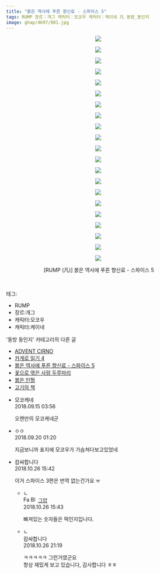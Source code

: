 ```yaml
---
title: "붉은 역사에 푸른 향신료 - 스파이스 5"
tags: RUMP 장르：개그 캐릭터：모코우 캐릭터：케이네 凡 동방_동인지
image: ghap/4697/001.jpg
---
```

<div class="article">
<p style="text-align: center; clear: none; float: none;"><img src="{{ site.nasurl }}/ghap/4697/001.jpg"/></p>
<p style="text-align: center; clear: none; float: none;"><img src="{{ site.nasurl }}/ghap/4697/002.jpg"/></p>
<p style="text-align: center; clear: none; float: none;"><img src="{{ site.nasurl }}/ghap/4697/003.jpg"/></p>
<p style="text-align: center; clear: none; float: none;"><img src="{{ site.nasurl }}/ghap/4697/004.jpg"/></p>
<p style="text-align: center; clear: none; float: none;"><img src="{{ site.nasurl }}/ghap/4697/005.jpg"/></p>
<p style="text-align: center; clear: none; float: none;"><img src="{{ site.nasurl }}/ghap/4697/006.jpg"/></p>
<p style="text-align: center; clear: none; float: none;"><img src="{{ site.nasurl }}/ghap/4697/007.jpg"/></p>
<p style="text-align: center; clear: none; float: none;"><img src="{{ site.nasurl }}/ghap/4697/008.jpg"/></p>
<p style="text-align: center; clear: none; float: none;"><img src="{{ site.nasurl }}/ghap/4697/009.jpg"/></p>
<p style="text-align: center; clear: none; float: none;"><img src="{{ site.nasurl }}/ghap/4697/010.jpg"/></p>
<p style="text-align: center; clear: none; float: none;"><img src="{{ site.nasurl }}/ghap/4697/011.jpg"/></p>
<p style="text-align: center; clear: none; float: none;"><img src="{{ site.nasurl }}/ghap/4697/012.jpg"/></p>
<p style="text-align: center; clear: none; float: none;"><img src="{{ site.nasurl }}/ghap/4697/013.jpg"/></p>
<p style="text-align: center; clear: none; float: none;"><img src="{{ site.nasurl }}/ghap/4697/014.jpg"/></p>
<p style="text-align: center; clear: none; float: none;"><img src="{{ site.nasurl }}/ghap/4697/015.jpg"/></p>
<p style="text-align: center; clear: none; float: none;"><img src="{{ site.nasurl }}/ghap/4697/016.jpg"/></p>
<p style="text-align: center; clear: none; float: none;"><img src="{{ site.nasurl }}/ghap/4697/017.jpg"/></p>
<p style="text-align: center; clear: none; float: none;"><img src="{{ site.nasurl }}/ghap/4697/018.jpg"/></p>
<p style="text-align: center; clear: none; float: none;"><img src="{{ site.nasurl }}/ghap/4697/019.jpg"/></p>
<p style="text-align: center; clear: none; float: none;"><img src="{{ site.nasurl }}/ghap/4697/020.jpg"/></p>
<p style="text-align: center; clear: none; float: none;"><img src="{{ site.nasurl }}/ghap/4697/021.jpg"/></p>
<p style="text-align: center; clear: none; float: none;"> [RUMP (凡)] 붉은 역사에 푸른 향신료 - 스파이스 5</p>
<p><br/></p>
</div><div class="tagTrail">
<p>태그: </p>
<ul>
<li>RUMP</li>
<li>장르:개그</li>
<li>캐릭터:모코우</li>
<li>캐릭터:케이네</li>
</ul>
</div><div class="another">
<p>'동방 동인지' 카테고리의 다른 글</p>
<ul>
<li><a href="/2018-09-25-ghap_4714">ADVENT CIRNO</a></li>
<li><a href="/2018-09-16-ghap_4699">카게로 일기 4</a></li>
<li><a href="/2018-09-13-ghap_4697">붉은 역사에 푸른 향신료 - 스파이스 5</a></li>
<li><a href="/2018-09-10-ghap_4691">꽃으로 엮은 사랑 두루마리</a></li>
<li><a href="/2018-09-05-ghap_4686">붉은 인형</a></li>
<li><a href="/2018-09-05-ghap_4685">고기의 책</a></li>
</ul>
</div><div class="cb_module cb_fluid">
<div class="cb_wrt cb_profile">
<div class="comment">
<ul>
<li class="cb_thumb_off" id="comment15332898">
<div class="cb_comment_area">
<div class="cb_info_area">
<div class="cb_section">
<span class="cb_nick_name">모코케네</span>
</div>
<div class="cb_section">
<span class="cb_date">2018.09.15 03:56 </span>
</div>
</div>
<div class="cb_dsc_comment">
<p class="cb_dsc">
											오랜만의 모코케네군 
										</p>
</div>
</div></li>
<li class="cb_thumb_off" id="comment15336157">
<div class="cb_comment_area">
<div class="cb_info_area">
<div class="cb_section">
<span class="cb_nick_name">ㅇㅇ</span>
</div>
<div class="cb_section">
<span class="cb_date">2018.09.20 01:20 </span>
</div>
</div>
<div class="cb_dsc_comment">
<p class="cb_dsc">
											지금보니까 표지에 모코우가 가슴쳐다보고있었네
										</p>
</div>
</div></li>
<li class="cb_thumb_off" id="comment15363086">
<div class="cb_comment_area">
<div class="cb_info_area">
<div class="cb_section">
<span class="cb_nick_name">캄싸합니다</span>
</div>
<div class="cb_section">
<span class="cb_date">2018.10.26 15:42 </span>
</div>
</div>
<div class="cb_dsc_comment">
<p class="cb_dsc">
											이거 스파이스 3편은 번역 없는건가요 ㅠ
										</p>
</div>
<ul>
<li class="cb_thumb_off" id="comment15363088">
<span class="cb_bu_subnode">ㄴ</span>
<div class="cb_comment_area">
<div class="cb_info_area">
<div class="cb_section">
<span class="cb_nick_name"><img alt="Favicon of https://ghaptouhou.tistory.com" height="16" onerror="this.onerror=null;this.parentNode.removeChild(this)" src="https://ghaptouhou.tistory.com/favicon.ico" width="16"/> <img alt="BlogIcon" height="16" onerror="this.parentNode.removeChild(this)" src="https://ghaptouhou.tistory.com/index.gif" width="16"/> <a href="https://ghaptouhou.tistory.com" onclick="return openLinkInNewWindow(this)"> 그압</a><span class="tistoryProfileLayerTrigger" onclick='TistoryProfile.show(event, this, {"title":"\uc800\uae30 \uc774\uac70 \ub098\uc911\uc5d0 \uc218\uc815 \uac00\ub2a5\ud558\ub098\uc694","url":"https:\/\/ghap.tistory.com","nickname":"\uadf8\uc555","items":[]}); return false;'></span></span>
</div>
<div class="cb_section">
<span class="cb_date">2018.10.26 15:43 </span>
</div>
</div>
<div class="cb_dsc_comment">
<p class="cb_dsc">
																빠져있는 숫자들은 떡인지입니다.
															</p>
</div>
</div>
</li>
<li class="cb_thumb_off" id="comment15363218">
<span class="cb_bu_subnode">ㄴ</span>
<div class="cb_comment_area">
<div class="cb_info_area">
<div class="cb_section">
<span class="cb_nick_name">캄싸합니다</span>
</div>
<div class="cb_section">
<span class="cb_date">2018.10.26 21:19 </span>
</div>
</div>
<div class="cb_dsc_comment">
<p class="cb_dsc">
																ㅋㅋㅋㅋㅋ 그런거였군요<br/>
항상 재밌게 보고 있습니다, 감사합니다 ㅎㅎ
															</p>
</div>
</div>
</li>
</ul>
</div></li>
</ul>
</div>
</div><!-- commentList close -->
</div>